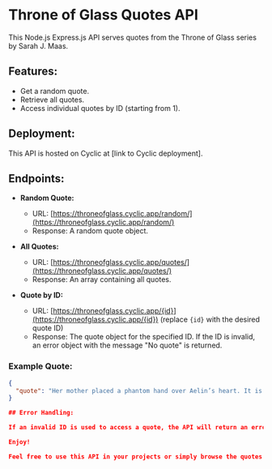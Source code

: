 # Throne of Glass Quotes API

This Node.js Express.js API serves quotes from the Throne of Glass series by Sarah J. Maas.

## Features:

- Get a random quote.
- Retrieve all quotes.
- Access individual quotes by ID (starting from 1).

## Deployment:

This API is hosted on Cyclic at [link to Cyclic deployment].

## Endpoints:

- **Random Quote:**
    - URL: [https://throneofglass.cyclic.app/random/](https://throneofglass.cyclic.app/random/)
    - Response: A random quote object.

- **All Quotes:**
    - URL: [https://throneofglass.cyclic.app/quotes/](https://throneofglass.cyclic.app/quotes/)
    - Response: An array containing all quotes.

- **Quote by ID:**
    - URL: [https://throneofglass.cyclic.app/{id}](https://throneofglass.cyclic.app/{id}) (replace `{id}` with the desired quote ID)
    - Response: The quote object for the specified ID. If the ID is invalid, an error object with the message "No quote" is returned.

### Example Quote:
```json
{
  "quote": "Her mother placed a phantom hand over Aelin’s heart. It is the strength of this that matters. No matter where you are, no matter how far, this will lead you home."
}

## Error Handling:

If an invalid ID is used to access a quote, the API will return an error object with the message "No quote".

Enjoy!

Feel free to use this API in your projects or simply browse the quotes for a touch of Throne of Glass inspiration.

